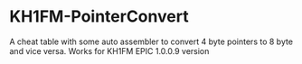 # KH1FM-PointerConvert
A cheat table with some auto assembler to convert 4 byte pointers to 8 byte and vice versa. Works for KH1FM EPIC 1.0.0.9 version 
